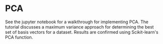 # PCA

See the jupyter notebook for a walkthrough for implementing PCA. The tutorial discusses a maximum variance approach for determining the best set of basis vectors for a dataset. Results are confirmed using Scikit-learn's PCA function. 
